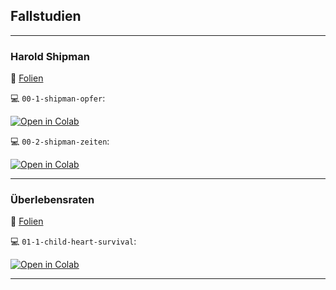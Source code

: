 ## Fallstudien

---

### Harold Shipman

:page_facing_up: 
 [Folien](https://docs.google.com/presentation/d/1gOlKrLmjg5r-f4MoXgI9Qlj9WrPXkm_9SMCUOzQf-vA/edit?usp=sharing)

:computer: `00-1-shipman-opfer`: 

  [![Open in Colab](https://colab.research.google.com/assets/colab-badge.svg)](https://colab.research.google.com/github/kirenz/statistik-fallstudien/blob/main/00-1-shipman-opfer.ipynb)

:computer: `00-2-shipman-zeiten`: 

  [![Open in Colab](https://colab.research.google.com/assets/colab-badge.svg)](https://colab.research.google.com/github/kirenz/statistik-fallstudien/blob/main/00-1-shipman-zeiten.ipynb)
  
---


### Überlebensraten

:page_facing_up: 
 [Folien](https://docs.google.com/presentation/d/1dhVCwiqW15LtckzVSti8bhIwrCZomJ7kBAbWbBPJgBQ/edit?usp=sharing)

:computer: `01-1-child-heart-survival`: 

[![Open in Colab](https://colab.research.google.com/assets/colab-badge.svg)](https://colab.research.google.com/github/kirenz/statistik-fallstudien/blob/main/01-1-child-heart-survival.ipynb)

---
